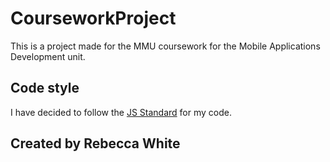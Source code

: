 # CourseworkProject

This is a project made for the MMU coursework for the Mobile Applications Development unit.

## Code style
I have decided to follow the [JS Standard](https://github.com/standard/standard) for my code.


## Created by Rebecca White
